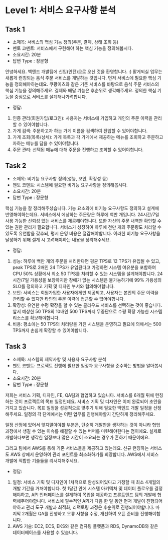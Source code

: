 # Level 1: 서비스 요구사항 분석

## Task 1
- 소제목: 서비스의 핵심 기능 정의(주문, 결제, 상태 조회 등)
- 멘토 코멘트: 서비스에서 구현해야 하는 핵심 기능을 정의해봅시다.
- 소요시간: 20분
- 답변 Type : 장문형

안녕하세요. 백엔드 개발팀에 신입(인턴)으로 오신 것을 환영합니다. :)
맡게되실 업무는 새롭게 런칭되는 음식 주문 서비스를 개발하는 것입니다.
먼저 서비스에 필요한 핵심 기능을 정의해야하는데요.
쿠팡이츠와 같은 기존 서비스를 바탕으로 음식 주문 서비스의 핵심 기능을 정의해주세요.
결제와 배달 기능은 후순위로 생각해주세요.
정의한 핵심 기능을 중심으로 서비스를 설계해나가려합니다.

- 정답:
1. 인증 관리(회원가입/로그인): 사용자는 서비스에 가입하고 개인의 주문 이력을 관리할 수 있어야합니다.
2. 가게 검색: 주문하고자 하는 가게 이름을 검색하여 진입할 수 있어야합니다.
3. 가게 조회(목록/상세): 가게 목록과 각 가게에서 제공하는 메뉴를 조회하고 주문하고자하는 메뉴를 담을 수 있어야합니다.
4. 주문 관리: 선택된 메뉴에 대해 주문을 진행하고 조회할 수 있어야합니다.

## Task 2
- 소제목: 비기능 요구사항 정의(성능, 보안, 확장성 등)
- 멘토 코멘트: 시스템에 필요한 비기능 요구사항을 정의해봅시다.
- 소요시간: 20분
- 답변 Type : 장문형

핵심 기능을 잘 정리해주셨습니다.
기능 요소외에 비기능 요구사항도 정의하고 설계에 반영해야하는데요.
서비스에서 에상하는 주문량은 하루에 백만 개입니다.
24시간/7일 사용 가능한 신뢰성 있는 서비스를 제공해야합니다.
또한 자신의 주문 내역만 확인할 수 있는 권한 관리가 필요합니다.
서비스가 성장하여 하루에 천만 개의 주문량도 처리할 수 있도록 유연함을 갖추되, 평시 운영 비용은 절감해야합니다.
이러한 비기능 요구사항을 달성하기 위해 설계 시 고려해야하는 내용을 정리해주세요.

- 정답:
1. 성능: 하루에 백만 개의 주문을 처리한다면 평균 TPS로 12 TPS가 유입될 수 있고, peak TPS로 2배인 24 TPS가 유입된다고 가정하면 시스템 여유분을 포함하여 CPU 50% 상황에서 최소 50 TPS를 처리할 수 있는 시스템을 설계해야합니다. 24시간/7일 가용성을 보장하지만 장애가 없는 시스템은 불가능하기에 99% 가용성의 SLO를 정의하고 기획 및 디자인 부서와 협의해야합니다.
2. 보안: 서비스는 회원가입한 사용자에게만 제공되고, 사용자는 본인의 주문 이력을 관리할 수 있지만 타인의 주문 이력에 접근할 수 없어야합니다.
3. 확장성: 유연한 수평 확장을 할 수 있는 클라우드 서비스를 선택하는 것이 좋습니다. 앞서 예상한 50 TPS의 10배인 500 TPS까지 무중단으로 수평 확장 가능한 시스템 리소스를 확보해야합니다.
4. 비용: 평소에는 50 TPS의 처리량을 가진 시스템을 운영하고 필요에 의해서는 500 TPS까지 손쉽게 확장할 수 있어야합니다.


## Task 3
- 소제목: 시스템의 제약사항 및 사용자 요구사항 분석
- 멘토 코멘트: 프로젝트 진행에 필요한 일정과 요구사항을 준수하는 방법을 알아봅시다.
- 소요시간: 20분
- 답변 Type : 장문형

저희는 서비스 기획, 디자인, FE, QA팀과 협업하고 있습니다.
서비스를 6개월 뒤에 런칭하는 것이 프로젝트의 목표 일정인데요.
서비스 기획 및 디자인은 이미 완료되어 초안을 가지고 있습니다.
목표 일정을 성공적으로 맞추기 위해 필요한 백엔드 개발 일정을 산정해주세요.
일정의 각 단계에서는 어떤 업무를 진행해야할지 간단하게 정리해주세요.

일정 산정에 있어서 잊지말아야할 부분은, 단순히 개발만을 생각하는 것이 아니라
협업 과정에서 생길 수 있는 이슈를 해결할 수 있는 버퍼를 마련해야한다는 점이에요.
실제로 개발하다보면 생각한 일정보다 많은 시간이 소요되는 경우가 흔하기 때문이에요.

그리고 팀에서 AWS를 통해 기존 서비스들을 제공하고 있는데요.
신규 런칭하는 서비스도 AWS 상에서 운영하여 관리 포인트를 최소화하기를 희망합니다.
AWS에서 서비스 개발에 적합한 기술들을 리서치해주세요.

- 정답:
1. 일정: 서비스 기획 및 디자인이 1차적으로 완성되어있다고 가정할 때 최소 4개월의 개발 기간을 거쳐야합니다. 첫 1달간 안에 시스템 아키텍처 및 데이터 플로우를 결정해야하고, API 인터페이스를 설계하여 목업을 제공하고 프론트엔드 팀의 개발에 협력해주어야합니다. 서비스에 필수적인 API가 다음 한 달 동안 먼저 개발이 진행되어야하고 관리 도구 개발과 최적화, 리팩토링 과정은 후순위로 진행되어야합니다. 마지막 2개월은 QA를 진행하고 오류 사항을 수정, 개선하여 오픈 준비를 진행해야합니다.
2. AWS 기술: EC2, ECS, EKS와 같은 컴퓨팅 플랫폼과 RDS, DynamoDB와 같은 데이터베이스를 사용할 수 있습니다.
